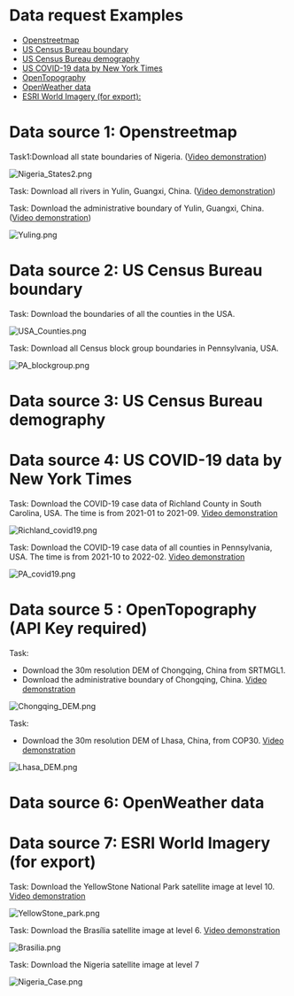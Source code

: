 # Data request Examples
- [Openstreetmap](#data-source-1-openstreetmap)
- [US Census Bureau boundary](#data-source-2-us-census-bureau-boundary)
- [US Census Bureau demography](#data-source-3-us-census-bureau-demography)
- [US COVID-19 data by New York Times](#data-source-4-us-covid-19-data-by-new-york-times)
- [OpenTopography](#data-source-5--opentopography-api-key-required)
- [OpenWeather data](#data-source-6-openweather-data)
- [ESRI World Imagery (for export):](#data-source-7-esri-world-imagery-for-export)


# Data source 1: Openstreetmap
Task1:Download all state boundaries of Nigeria. ([Video demonstration]())

![Nigeria_States2.png](Docs%2FData%20request%20examples%2FNigeria_States2.png)

Task: Download all rivers in Yulin, Guangxi, China. ([Video demonstration]())

Task: Download the administrative boundary of Yulin, Guangxi, China. ([Video demonstration]())

![Yuling.png](Docs%2FData%20request%20examples%2FYuling.png)


# Data source 2: US Census Bureau boundary

Task: Download the boundaries of all the counties in the USA.

![USA_Counties.png](Docs%2FData%20request%20examples%2FUSA_Counties.png)


Task: Download all Census block group boundaries in Pennsylvania, USA.

![PA_blockgroup.png](Docs%2FData%20request%20examples%2FPA_blockgroup.png)

# Data source 3: US Census Bureau demography


# Data source 4: US COVID-19 data by New York Times
Task: Download the COVID-19 case data of Richland County in South Carolina, USA. The time is from 2021-01 to 2021-09. [Video demonstration]()

![Richland_covid19.png](Docs%2FData%20request%20examples%2FRichland_covid19.png)

Task: Download the COVID-19 case data of all counties in Pennsylvania, USA. The time is from 2021-10 to 2022-02. [Video demonstration]()

![PA_covid19.png](Docs%2FData%20request%20examples%2FPA_covid19.png)

# Data source 5 : OpenTopography  (API Key required)
Task: 
- Download the 30m resolution DEM of Chongqing, China from SRTMGL1.
- Download the administrative boundary of Chongqing, China. [Video demonstration]()

![Chongqing_DEM.png](..%2F..%2FCase_Studies%2FCaseStudy1%2FChongqing_DEM.png)

Task:
- Download the 30m resolution DEM of Lhasa, China, from COP30. [Video demonstration]()

![Lhasa_DEM.png](Docs%2FData%20request%20examples%2FLhasa_DEM.png)


# Data source 6: OpenWeather data


# Data source 7: ESRI World Imagery (for export)

Task: Download the YellowStone National Park satellite image at level 10. [Video demonstration]()

![YellowStone_park.png](Docs%2FData%20request%20examples%2FYellowStone_park.png)

Task: Download the Brasília satellite image at level 6. [Video demonstration]()

![Brasilia.png](Docs%2FData%20request%20examples%2FBrasilia.png)

Task: Download the Nigeria satellite image at level 7

![Nigeria_Case.png](Docs%2FData%20request%20examples%2FNigeria_Case.png)




